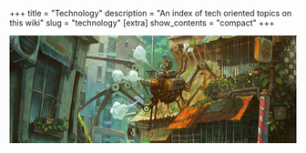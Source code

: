 +++
title = "Technology"
description = "An index of tech oriented topics on this wiki"
slug = "technology"
[extra]
show_contents = "compact"
+++

![Technology_Banner](/images/technologybanner.png)